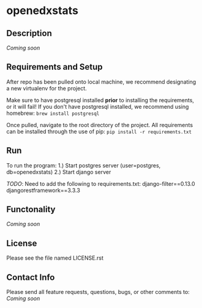 # openedxstats

## Description
*Coming soon*

## Requirements and Setup
After repo has been pulled onto local machine, we recommend designating a new virtualenv for the project.

Make sure to have postgresql installed **prior** to installing the requirements, or it will fail!
If you don't have postgresql installed, we recommend using homebrew:
`brew install postgresql`

Once pulled, navigate to the root directory of the project. All requirements can be installed through the use of pip:
`pip install -r requirements.txt`

## Run
To run the program:
1.) Start postgres server (user=postgres, db=openedxstats)
2.) Start django server

*TODO*: Need to add the following to requirements.txt:
django-filter==0.13.0
djangorestframework==3.3.3


## Functonality
*Coming soon*

## License
Please see the file named LICENSE.rst

## Contact Info
Please send all feature requests, questions, bugs, or other comments to: *Coming soon*
